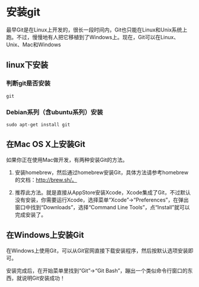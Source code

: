 # 安装git

最早Git是在Linux上开发的，很长一段时间内，Git也只能在Linux和Unix系统上跑。不过，慢慢地有人把它移植到了Windows上。现在，Git可以在Linux、Unix、Mac和Windows

## linux下安装

### 判断git是否安装

    git

### Debian系列（含ubuntu系列）安装

    sudo apt-get install git

## 在Mac OS X上安装Git

如果你正在使用Mac做开发，有两种安装Git的方法。
  
1. 安装homebrew，然后通过homebrew安装Git，具体方法请参考homebrew的文档：<http://brew.sh/。>

2. 推荐此方法。就是直接从AppStore安装Xcode，Xcode集成了Git，不过默认没有安装，你需要运行Xcode，选择菜单“Xcode”->“Preferences”，在弹出窗口中找到“Downloads”，选择“Command Line Tools”，点“Install”就可以完成安装了。

## 在Windows上安装Git

在Windows上使用Git，可以从Git官网直接下载安装程序，然后按默认选项安装即可。

安装完成后，在开始菜单里找到“Git”->“Git Bash”，蹦出一个类似命令行窗口的东西，就说明Git安装成功！